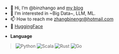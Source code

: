 - 👋 Hi, I’m @binzhango and [my blog](https://binzhango.github.io/)
- 👀 I’m interested in ~Big Data~, LLM, ML.
- 📫 How to reach me zhangbinengr@hotmail.com
- 🤗 [HuggingFace](https://huggingface.co/binzhango)
<!---
binzhango/binzhango is a ✨ special ✨ repository because its `README.md` (this file) appears on your GitHub profile.
You can click the Preview link to take a look at your changes.
--->

- **Language**

>  ![Python](https://img.shields.io/badge/Python-blue?style=for-the-badge&logo=python&logoColor=white)
>  ![Scala](https://img.shields.io/badge/Scala-red?style=for-the-badge&logo=scala&logoColor=white)
>  ![Rust](https://img.shields.io/badge/Rust-black?style=for-the-badge&logo=rust&logoColor=white)
>  ![Go](https://img.shields.io/badge/Go-00ADD8?style=for-the-badge&logo=go&logoColor=white)
